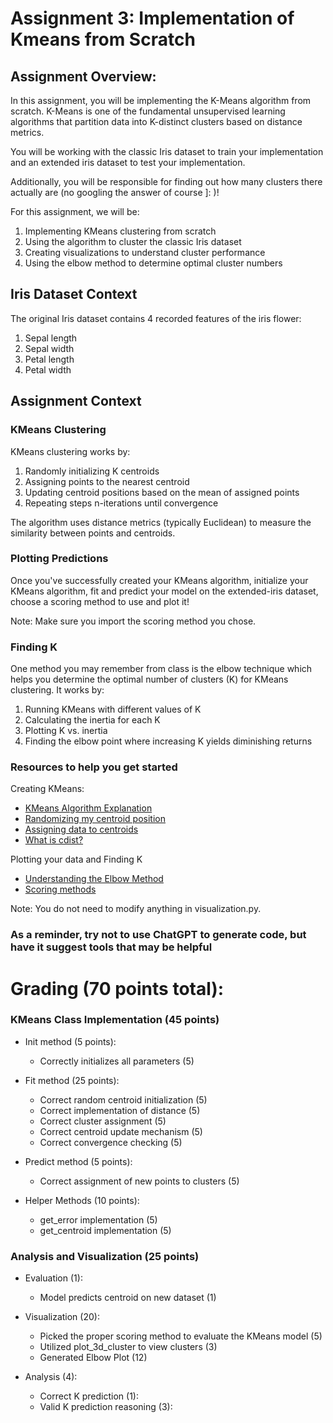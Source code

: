 # Assignment 3: Implementation of Kmeans from Scratch


## Assignment Overview: 

In this assignment, you will be implementing the K-Means algorithm from scratch. K-Means is one of the fundamental unsupervised learning algorithms that partition data into K-distinct clusters based on distance metrics. 

You will be working with the classic Iris dataset to train your implementation and an extended iris dataset to test your implementation. 

Additionally, you will be responsible for finding out how many clusters there actually are (no googling the answer of course ]: )!

For this assignment, we will be:

1. Implementing KMeans clustering from scratch
2. Using the algorithm to cluster the classic Iris dataset
3. Creating visualizations to understand cluster performance
4. Using the elbow method to determine optimal cluster numbers

## Iris Dataset Context

The original Iris dataset contains 4 recorded features of the iris flower: 

1. Sepal length
2. Sepal width
3. Petal length
4. Petal width


## Assignment Context

### KMeans Clustering
KMeans clustering works by:

1. Randomly initializing K centroids
2. Assigning points to the nearest centroid
3. Updating centroid positions based on the mean of assigned points
4. Repeating steps n-iterations until convergence

The algorithm uses distance metrics (typically Euclidean) to measure the similarity between points and centroids. 

### Plotting Predictions
Once you've successfully created your KMeans algorithm, initialize your KMeans algorithm, fit and predict your model on the extended-iris dataset, choose a scoring method to use and plot it!

Note: Make sure you import the scoring method you chose.

### Finding K 
One method you may remember from class is the elbow technique which helps you determine the optimal number of clusters (K) for KMeans clustering. It works by: 
1. Running KMeans with different values of K
2. Calculating the inertia for each K
3. Plotting K vs. inertia 
4. Finding the elbow point where increasing K yields diminishing returns 

### Resources to help you get started

Creating KMeans: 
* [KMeans Algorithm Explanation](https://scikit-learn.org/stable/modules/clustering.html#k-means)
* [Randomizing my centroid position](https://numpy.org/doc/2.1/reference/random/generated/numpy.random.choice.html)
* [Assigning data to centroids](https://numpy.org/doc/stable/reference/generated/numpy.argmin.html)
* [What is cdist?](https://docs.scipy.org/doc/scipy/reference/generated/scipy.spatial.distance.cdist.html)


Plotting your data and Finding K
* [Understanding the Elbow Method](https://www.analyticsvidhya.com/blog/2021/01/in-depth-intuition-of-k-means-clustering-algorithm-in-machine-learning/)
* [Scoring methods](https://scikit-learn.org/stable/api/sklearn.metrics.html#module-sklearn.metrics.cluster)



Note: You do not need to modify anything in visualization.py.

### As a reminder, try not to use ChatGPT to generate code, but have it suggest tools that may be helpful


# Grading (70 points total): 

### KMeans Class Implementation (45 points)
* Init method (5 points):
    * Correctly initializes all parameters (5)

* Fit method (25 points): 
    * Correct random centroid initialization (5)
    * Correct implementation of distance (5)
    * Correct cluster assignment (5)
    * Correct centroid update mechanism (5)
    * Correct convergence checking (5)

* Predict method (5 points):
    * Correct assignment of new points to clusters (5)

* Helper Methods (10 points):
    * get_error implementation (5)
    * get_centroid implementation (5)

### Analysis and Visualization (25 points)
* Evaluation (1):
    * Model predicts centroid on new dataset (1)

* Visualization (20):
    * Picked the proper scoring method to evaluate the KMeans model (5)
    * Utilized plot_3d_cluster to view clusters (3)
    * Generated Elbow Plot (12)

* Analysis (4):
    * Correct K prediction (1):
    * Valid K prediction reasoning (3): 

